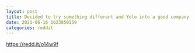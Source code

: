 ```yaml
--- 
layout: post 
title: Decided to try something different and Yolo into a good company with a promising future! CLNE 🐄💨 
date: 2021-06-16 1623850159 
categories: reddit 
--- 
```

https://redd.it/o14w9f